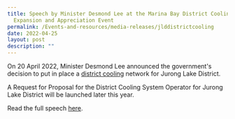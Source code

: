 ```yaml
---
title: Speech by Minister Desmond Lee at the Marina Bay District Cooling
  Expansion and Appreciation Event
permalink: /Events-and-resources/media-releases/jlddistrictcooling
date: 2022-04-25
layout: post
description: ""
---
```

On 20 April 2022, Minister Desmond Lee announced the government's decision to put in place a [district cooling](https://www.jld.gov.sg/sustainability) network for Jurong Lake District. 

A Request for Proposal for the District Cooling System Operator for Jurong Lake District will be launched later this year.

Read the full speech [here](https://www.mnd.gov.sg/newsroom/speeches/view/speech-by-minister-desmond-lee-at-the-marina-bay-district-cooling-expansion-and-appreciation-event). 